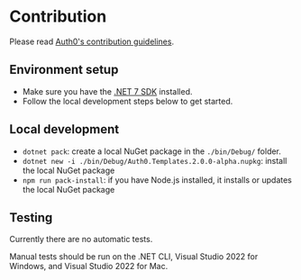 # Contribution

Please read [Auth0's contribution guidelines](https://github.com/auth0/open-source-template/blob/master/GENERAL-CONTRIBUTING.md).

## Environment setup

- Make sure you have the [.NET 7 SDK](https://dotnet.microsoft.com/download/dotnet/7.0) installed.
- Follow the local development steps below to get started.

## Local development

- `dotnet pack`: create a local NuGet package in the `./bin/Debug/` folder.
- `dotnet new -i ./bin/Debug/Auth0.Templates.2.0.0-alpha.nupkg`: install the local NuGet package
- `npm run pack-install`: if you have Node.js installed, it installs or updates the local NuGet package

## Testing

Currently there are no automatic tests.

Manual tests should be run on the .NET CLI, Visual Studio 2022 for Windows, and Visual Studio 2022 for Mac.